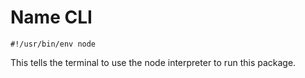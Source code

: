 # Name CLI

`#!/usr/bin/env node`

This tells the terminal to use the node interpreter to run this package.
